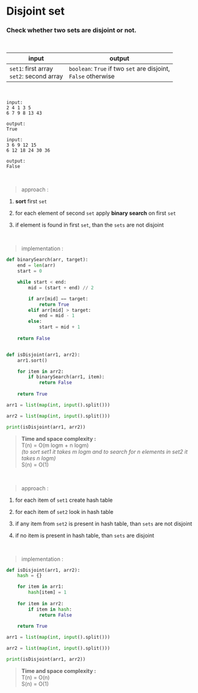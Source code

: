 # Disjoint set

### Check whether two sets are disjoint or not.

<br>

| input | output |
| --- | --- |
| `set1`: first array <br> `set2`: second array | `boolean`: `True` if two `set` are disjoint, <br> `False` otherwise |

<br>

```
input:
2 4 1 3 5
6 7 9 8 13 43

output:
True
```
```
input:
3 6 9 12 15
6 12 18 24 30 36

output:
False
```

<br>

> approach :

1. **sort** first `set`

2. for each element of second `set` apply **binary search** on first `set`

3. if element is found in first `set`, than the `sets` are not disjoint

<br>

> implementation :

```python
def binarySearch(arr, target):
    end = len(arr)
    start = 0

    while start < end:
        mid = (start + end) // 2

        if arr[mid] == target:
            return True
        elif arr[mid] > target:
            end = mid - 1
        else:
            start = mid + 1
    
    return False


def isDisjoint(arr1, arr2):
    arr1.sort()

    for item in arr2:
        if binarySearch(arr1, item):
            return False
    
    return True

arr1 = list(map(int, input().split()))

arr2 = list(map(int, input().split()))

print(isDisjoint(arr1, arr2))
```
> **Time and space complexity :**
<br>T(n) = O(m logm + n logm)
<br>*(to sort set1 it takes m logm and to search for n elements in set2 it takes n logm)*
<br>S(n) = O(1)

<br>

> approach :

1. for each item of `set1` create hash table

2. for each item of `set2` look in hash table

3. if any item from `set2` is present in hash table, than `sets` are not disjoint

4. if no item is present in hash table, than `sets` are disjoint

<br>

> implementation :

```python
def isDisjoint(arr1, arr2):
    hash = {}

    for item in arr1:
        hash[item] = 1
    
    for item in arr2:
        if item in hash:
            return False
    
    return True

arr1 = list(map(int, input().split()))

arr2 = list(map(int, input().split()))

print(isDisjoint(arr1, arr2))
```

> **Time and space complexity :**
<br>T(n) = O(n)
<br>S(n) = O(1)
